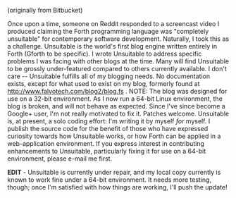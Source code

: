 (originally from Bitbucket)

Once upon a time, someone on Reddit responded to a screencast video I produced claiming the Forth programming language was "completely unsuitable" for contemporary software development. Naturally, I took this as a challenge. Unsuitable is the world's first blog engine written entirely in Forth (Gforth to be specific). I wrote Unsuitable to address specific problems I was facing with other blogs at the time. Many will find Unsuitable to be grossly under-featured compared to others currently available. I don't care -- Unsuitable fulfills all of my blogging needs. No documentation exists, except for what used to exist on my blog, formerly found at http://www.falvotech.com/blog2/blog.fs . NOTE: The blog was designed for use on a 32-bit environment. As I now run a 64-bit Linux environment, the blog is broken, and will not behave as expected. Since I've since become a Google+ user, I'm not really motivated to fix it. Patches welcome. Unsuitable is, at present, a solo coding effort: I'm writing it by myself *for* myself. I publish the source code for the benefit of those who have expressed curiosity towards how Unsuitable works, or how Forth can be applied in a web-application environment. If you express interest in contributing enhancements to Unsuitable, particularly fixing it for use on a 64-bit environment, please e-mail me first. 

**EDIT** - Unsuitable is currently under repair, and my local copy currently is known to work fine under a 64-bit environment. It needs more testing, though; once I'm satisfied with how things are working, I'll push the update! 
